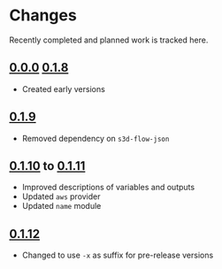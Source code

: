 # Changes
Recently completed and planned work is tracked here.

## [0.0.0](.) [0.1.8](.)
- Created early versions

## [0.1.9](.)
- Removed dependency on `s3d-flow-json`

## [0.1.10](.) to [0.1.11](.)
- Improved descriptions of variables and outputs
- Updated `aws` provider
- Updated `name` module

## [0.1.12](.)
- Changed to use `-x` as suffix for pre-release versions
